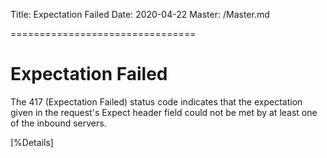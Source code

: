Title: Expectation Failed
Date: 2020-04-22
Master: /Master.md

================================

Expectation Failed
=============================

The 417 (Expectation Failed) status code indicates that the
expectation given in the request's Expect header field
could not be met by at least one of the inbound servers.

[%Details]
